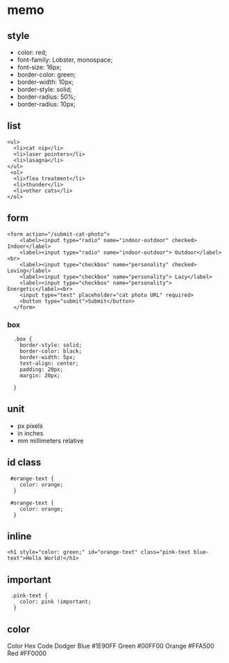 # memo

## style
- color: red;
- font-family: Lobster, monospace;
- font-size: 16px;
- border-color: green;
- border-width: 10px;
- border-style: solid;
- border-radius: 50%;
- border-radius: 10px;

## list
    <ul>
      <li>cat nip</li>
      <li>laser pointers</li>
      <li>lasagna</li>
    </ul>
     <ol>
      <li>flea treatment</li>
      <li>thunder</li>
      <li>other cats</li>
    </ol>

## form
```
<form action="/submit-cat-photo">
    <label><input type="radio" name="indoor-outdoor" checked> Indoor</label>
    <label><input type="radio" name="indoor-outdoor"> Outdoor</label><br>
    <label><input type="checkbox" name="personality" checked> Loving</label>
    <label><input type="checkbox" name="personality"> Lazy</label>
    <label><input type="checkbox" name="personality"> Energetic</label><br>
    <input type="text" placeholder="cat photo URL" required>
    <button type="submit">Submit</button>
  </form>
```

### box
```
  .box {
    border-style: solid;
    border-color: black;
    border-width: 5px;
    text-align: center;
    padding: 20px;
    margin: 20px;

  }
```

## unit
- px pixels
- in inches
- mm millimeters
relative 

## id class
```
 #orange-text {
    color: orange;
  }
```
```
 #orange-text {
    color: orange;
  }
```

## inline
```
<h1 style="color: green;" id="orange-text" class="pink-text blue-text">Hello World!</h1>
```

## important
```
 .pink-text {
    color: pink !important;
  }
 ```
 
 ## color
Color Hex Code
Dodger Blue #1E90FF
Green #00FF00
Orange #FFA500
Red #FF0000
